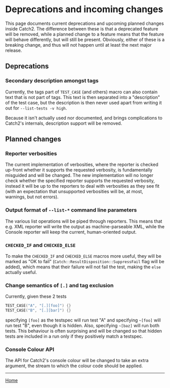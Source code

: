<a id="top"></a>
# Deprecations and incoming changes

This page documents current deprecations and upcoming planned changes
inside Catch2. The difference between these is that a deprecated feature
will be removed, while a planned change to a feature means that the
feature will behave differently, but will still be present. Obviously,
either of these is a breaking change, and thus will not happen until
at least the next major release.


## Deprecations

### Secondary description amongst tags

Currently, the tags part of `TEST_CASE` (and others) macro can also
contain text that is not part of tags. This text is then separated into
a "description" of the test case, but the description is then never used
apart from writing it out for `--list-tests -v high`.

Because it isn't actually used nor documented, and brings complications
to Catch2's internals, description support will be removed.


## Planned changes


### Reporter verbosities

The current implementation of verbosities, where the reporter is checked
up-front whether it supports the requested verbosity, is fundamentally
misguided and will be changed. The new implementation will no longer check
whether the specified reporter supports the requested verbosity, instead
it will be up to the reporters to deal with verbosities as they see fit
(with an expectation that unsupported verbosities will be, at most,
warnings, but not errors).


### Output format of `--list-*` command line parameters

The various list operations will be piped through reporters. This means
that e.g. XML reporter will write the output as machine-parseable XML,
while the Console reporter will keep the current, human-oriented output.


### `CHECKED_IF` and `CHECKED_ELSE`

To make the `CHECKED_IF` and `CHECKED_ELSE` macros more useful, they will
be marked as "OK to fail" (`Catch::ResultDisposition::SuppressFail` flag
will be added), which means that their failure will not fail the test,
making the `else` actually useful.


### Change semantics of `[.]` and tag exclusion

Currently, given these 2 tests
```cpp
TEST_CASE("A", "[.][foo]") {}
TEST_CASE("B", "[.][bar]") {}
```
specifying `[foo]` as the testspec will run test "A" and specifying
`~[foo]` will run test "B", even though it is hidden. Also, specifying
`~[baz]` will run both tests. This behaviour is often surprising and will
be changed so that hidden tests are included in a run only if they
positively match a testspec.


### Console Colour API

The API for Catch2's console colour will be changed to take an extra
argument, the stream to which the colour code should be applied.

---

[Home](Readme.md#top)
